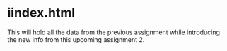 # iindex.html
This will hold all the data from the previous assignment while introducing the new info from this upcoming assignment 2.
